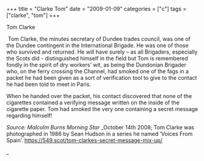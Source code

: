 +++
title = "Clarke Tom"
date = "2009-01-09"
categories = ["c"]
tags = ["clarke", "tom"]
+++

Tom Clarke

 Tom Clarke, the minutes secretary of Dundee trades council, was one of the Dundee contingent in the International Brigade. He was one of those who survived and returned. He will have surely – as all Brigaders, especially the Scots did - distinguished himself in the field but Tom is remembered fondly in the spirit of dry workers’ wit, as being the Dundonian Brigader who, on the ferry crossing the Channel, had smoked one of the fags in a packet he had been given as a sort of verification tool to give to the contact he had been told to meet in Paris.

When he handed over the packet, his contact discovered that none of the cigarettes contained a verifying message written on the inside of the cigarette paper. Tom had smoked the very one containing a secret message regarding himself!

_Source: Malcolm Burns Morning Star_ _October 14th 2008; Tom Clarke was photographed in 1986 by Sean Hudson in a series he named ‘Voices From Spain’. https://549.scot/tom-clarkes-secret-message-mix-up/

_
